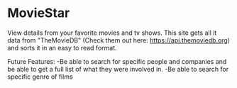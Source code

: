 # MovieStar

View details from your favorite movies and tv shows. This site gets all it data from "TheMovieDB" (Check them out here: https://api.themoviedb.org) and sorts it in an easy to read format.

Future Features:
-Be able to search for specific people and companies and be able to get a full list of what they were involved in.
-Be able to search for specific genre of films 
